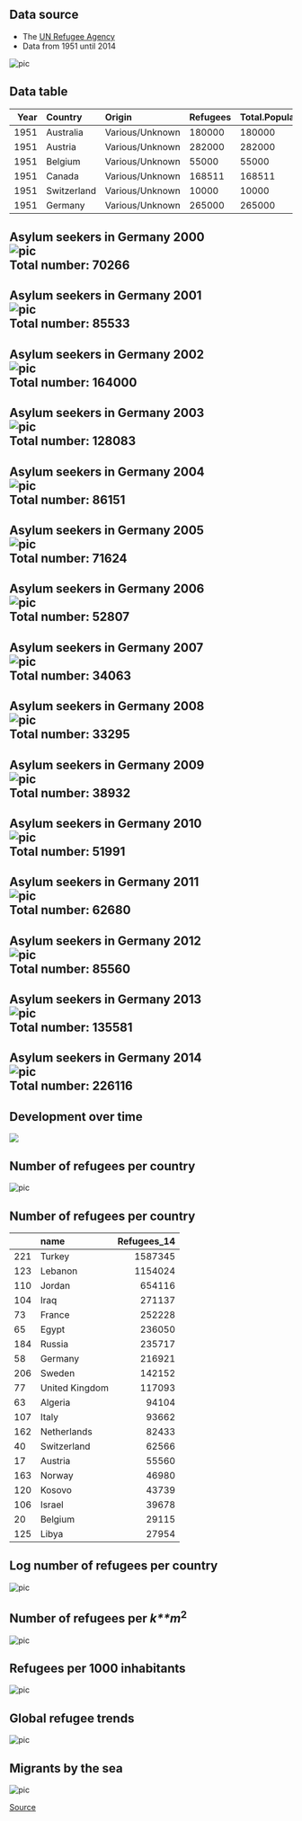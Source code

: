 Data source
-----------

-   The [UN Refugee
    Agency](http://popstats.unhcr.org/en/persons_of_concern)
-   Data from 1951 until 2014

![pic](J:/Work/Statistik/Kolb/Workshops/2015/Spatial_MA/data/figure/UNHCR2.PNG)

Data table
----------

<table>
<thead>
<tr class="header">
<th align="right">Year</th>
<th align="left">Country</th>
<th align="left">Origin</th>
<th align="left">Refugees</th>
<th align="left">Total.Population</th>
</tr>
</thead>
<tbody>
<tr class="odd">
<td align="right">1951</td>
<td align="left">Australia</td>
<td align="left">Various/Unknown</td>
<td align="left">180000</td>
<td align="left">180000</td>
</tr>
<tr class="even">
<td align="right">1951</td>
<td align="left">Austria</td>
<td align="left">Various/Unknown</td>
<td align="left">282000</td>
<td align="left">282000</td>
</tr>
<tr class="odd">
<td align="right">1951</td>
<td align="left">Belgium</td>
<td align="left">Various/Unknown</td>
<td align="left">55000</td>
<td align="left">55000</td>
</tr>
<tr class="even">
<td align="right">1951</td>
<td align="left">Canada</td>
<td align="left">Various/Unknown</td>
<td align="left">168511</td>
<td align="left">168511</td>
</tr>
<tr class="odd">
<td align="right">1951</td>
<td align="left">Switzerland</td>
<td align="left">Various/Unknown</td>
<td align="left">10000</td>
<td align="left">10000</td>
</tr>
<tr class="even">
<td align="right">1951</td>
<td align="left">Germany</td>
<td align="left">Various/Unknown</td>
<td align="left">265000</td>
<td align="left">265000</td>
</tr>
</tbody>
</table>

Asylum seekers in Germany 2000 <br> ![pic](J:/Work/Statistik/Kolb/Workshops/2015/Spatial_MA/data/figure/Germany_Asylum_seekers_2000.png) <br> Total number: 70266
-----------------------------------------------------------------------------------------------------------------------------------------------------------------

Asylum seekers in Germany 2001 <br> ![pic](J:/Work/Statistik/Kolb/Workshops/2015/Spatial_MA/data/figure/Germany_Asylum_seekers_2001.png) <br> Total number: 85533
-----------------------------------------------------------------------------------------------------------------------------------------------------------------

Asylum seekers in Germany 2002 <br> ![pic](J:/Work/Statistik/Kolb/Workshops/2015/Spatial_MA/data/figure/Germany_Asylum_seekers_2002.png) <br> Total number: 164000
------------------------------------------------------------------------------------------------------------------------------------------------------------------

Asylum seekers in Germany 2003 <br> ![pic](J:/Work/Statistik/Kolb/Workshops/2015/Spatial_MA/data/figure/Germany_Asylum_seekers_2003.png) <br> Total number: 128083
------------------------------------------------------------------------------------------------------------------------------------------------------------------

Asylum seekers in Germany 2004 <br> ![pic](J:/Work/Statistik/Kolb/Workshops/2015/Spatial_MA/data/figure/Germany_Asylum_seekers_2004.png) <br> Total number: 86151
-----------------------------------------------------------------------------------------------------------------------------------------------------------------

Asylum seekers in Germany 2005 <br> ![pic](J:/Work/Statistik/Kolb/Workshops/2015/Spatial_MA/data/figure/Germany_Asylum_seekers_2005.png) <br> Total number: 71624
-----------------------------------------------------------------------------------------------------------------------------------------------------------------

Asylum seekers in Germany 2006 <br> ![pic](J:/Work/Statistik/Kolb/Workshops/2015/Spatial_MA/data/figure/Germany_Asylum_seekers_2006.png) <br> Total number: 52807
-----------------------------------------------------------------------------------------------------------------------------------------------------------------

Asylum seekers in Germany 2007 <br> ![pic](J:/Work/Statistik/Kolb/Workshops/2015/Spatial_MA/data/figure/Germany_Asylum_seekers_2007.png) <br> Total number: 34063
-----------------------------------------------------------------------------------------------------------------------------------------------------------------

Asylum seekers in Germany 2008 <br> ![pic](J:/Work/Statistik/Kolb/Workshops/2015/Spatial_MA/data/figure/Germany_Asylum_seekers_2008.png) <br> Total number: 33295
-----------------------------------------------------------------------------------------------------------------------------------------------------------------

Asylum seekers in Germany 2009 <br> ![pic](J:/Work/Statistik/Kolb/Workshops/2015/Spatial_MA/data/figure/Germany_Asylum_seekers_2009.png) <br> Total number: 38932
-----------------------------------------------------------------------------------------------------------------------------------------------------------------

Asylum seekers in Germany 2010 <br> ![pic](J:/Work/Statistik/Kolb/Workshops/2015/Spatial_MA/data/figure/Germany_Asylum_seekers_2010.png) <br> Total number: 51991
-----------------------------------------------------------------------------------------------------------------------------------------------------------------

Asylum seekers in Germany 2011 <br> ![pic](J:/Work/Statistik/Kolb/Workshops/2015/Spatial_MA/data/figure/Germany_Asylum_seekers_2011.png) <br> Total number: 62680
-----------------------------------------------------------------------------------------------------------------------------------------------------------------

Asylum seekers in Germany 2012 <br> ![pic](J:/Work/Statistik/Kolb/Workshops/2015/Spatial_MA/data/figure/Germany_Asylum_seekers_2012.png) <br> Total number: 85560
-----------------------------------------------------------------------------------------------------------------------------------------------------------------

Asylum seekers in Germany 2013 <br> ![pic](J:/Work/Statistik/Kolb/Workshops/2015/Spatial_MA/data/figure/Germany_Asylum_seekers_2013.png) <br> Total number: 135581
------------------------------------------------------------------------------------------------------------------------------------------------------------------

Asylum seekers in Germany 2014 <br> ![pic](J:/Work/Statistik/Kolb/Workshops/2015/Spatial_MA/data/figure/Germany_Asylum_seekers_2014.png) <br> Total number: 226116
------------------------------------------------------------------------------------------------------------------------------------------------------------------

Development over time
---------------------

![](Asylum_seekers_files/figure-markdown_strict/unnamed-chunk-5-1.png)

Number of refugees per country
------------------------------

![pic](J:/Work/Statistik/Kolb/Workshops/2015/Spatial_MA/data/figure/Europe_Refugees_14.png)

Number of refugees per country
------------------------------

<table>
<thead>
<tr class="header">
<th align="left"></th>
<th align="left">name</th>
<th align="right">Refugees_14</th>
</tr>
</thead>
<tbody>
<tr class="odd">
<td align="left">221</td>
<td align="left">Turkey</td>
<td align="right">1587345</td>
</tr>
<tr class="even">
<td align="left">123</td>
<td align="left">Lebanon</td>
<td align="right">1154024</td>
</tr>
<tr class="odd">
<td align="left">110</td>
<td align="left">Jordan</td>
<td align="right">654116</td>
</tr>
<tr class="even">
<td align="left">104</td>
<td align="left">Iraq</td>
<td align="right">271137</td>
</tr>
<tr class="odd">
<td align="left">73</td>
<td align="left">France</td>
<td align="right">252228</td>
</tr>
<tr class="even">
<td align="left">65</td>
<td align="left">Egypt</td>
<td align="right">236050</td>
</tr>
<tr class="odd">
<td align="left">184</td>
<td align="left">Russia</td>
<td align="right">235717</td>
</tr>
<tr class="even">
<td align="left">58</td>
<td align="left">Germany</td>
<td align="right">216921</td>
</tr>
<tr class="odd">
<td align="left">206</td>
<td align="left">Sweden</td>
<td align="right">142152</td>
</tr>
<tr class="even">
<td align="left">77</td>
<td align="left">United Kingdom</td>
<td align="right">117093</td>
</tr>
<tr class="odd">
<td align="left">63</td>
<td align="left">Algeria</td>
<td align="right">94104</td>
</tr>
<tr class="even">
<td align="left">107</td>
<td align="left">Italy</td>
<td align="right">93662</td>
</tr>
<tr class="odd">
<td align="left">162</td>
<td align="left">Netherlands</td>
<td align="right">82433</td>
</tr>
<tr class="even">
<td align="left">40</td>
<td align="left">Switzerland</td>
<td align="right">62566</td>
</tr>
<tr class="odd">
<td align="left">17</td>
<td align="left">Austria</td>
<td align="right">55560</td>
</tr>
<tr class="even">
<td align="left">163</td>
<td align="left">Norway</td>
<td align="right">46980</td>
</tr>
<tr class="odd">
<td align="left">120</td>
<td align="left">Kosovo</td>
<td align="right">43739</td>
</tr>
<tr class="even">
<td align="left">106</td>
<td align="left">Israel</td>
<td align="right">39678</td>
</tr>
<tr class="odd">
<td align="left">20</td>
<td align="left">Belgium</td>
<td align="right">29115</td>
</tr>
<tr class="even">
<td align="left">125</td>
<td align="left">Libya</td>
<td align="right">27954</td>
</tr>
</tbody>
</table>

Log number of refugees per country
----------------------------------

![pic](J:/Work/Statistik/Kolb/Workshops/2015/Spatial_MA/data/figure/lEurope_Refugees_14.png)

Number of refugees per *k**m*<sup>2</sup>
-----------------------------------------

![pic](J:/Work/Statistik/Kolb/Workshops/2015/Spatial_MA/data/figure/Europe_Refugees2area_14.png)

Refugees per 1000 inhabitants
-----------------------------

![pic](J:/Work/Statistik/Kolb/Workshops/2015/Spatial_MA/data/figure/Europe_Refugees2pop_14.png)

Global refugee trends
---------------------

![pic](C:/Users/kolbjp/Documents/GitHub/GeoData/data/figure/RefugeesMap2014-15.jpg)

Migrants by the sea
-------------------

![pic](C:/Users/kolbjp/Documents/GitHub/GeoData/data/figure/EuropeMigrationBySea2006to2014.jpg)

[Source](http://www.viewsoftheworld.net/?p=4298)
